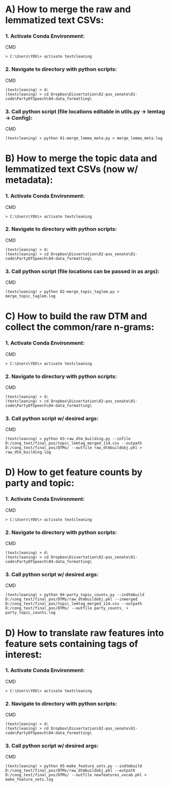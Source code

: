 # A) How to merge the raw and lemmatized text CSVs:

### 1. Activate Conda Environment: 
CMD
```
> C:\Users\YOU\> activate textcleaning 
```

### 2. Navigate to directory with python scripts:
CMD
```
(textcleaning) > d:
(textcleaning) > cd Dropbox\Dissertation\02-pos_senate\01-code\PartyOfSpeech\04-data_formatting\
```

### 3. Call python script (file locations editable in utils.py -> lemtag -> Config):
CMD
```
(textcleaning) > python 01-merge_lemma_meta.py > merge_lemma_meta.log
```



# B) How to merge the topic data and lemmatized text CSVs (now w/ metadata):

### 1. Activate Conda Environment: 
CMD
```
> C:\Users\YOU\> activate textcleaning 
```

### 2. Navigate to directory with python scripts:
CMD
```
(textcleaning) > d:
(textcleaning) > cd Dropbox\Dissertation\02-pos_senate\01-code\PartyOfSpeech\04-data_formatting\
```

### 3. Call python script (file locations can be passed in as args):
CMD
```
(textcleaning) > python 02-merge_topic_taglem.py > merge_topic_taglem.log
```



# C) How to build the raw DTM and collect the common/rare n-grams:

### 1. Activate Conda Environment: 
CMD
```
> C:\Users\YOU\> activate textcleaning 
```

### 2. Navigate to directory with python scripts:
CMD
```
(textcleaning) > d:
(textcleaning) > cd Dropbox\Dissertation\02-pos_senate\01-code\PartyOfSpeech\04-data_formatting\
```

### 3. Call python script w/ desired args:
CMD
```
(textcleaning) > python 03-raw_dtm_building.py --infile D:/cong_text/final_pos/topic_lemtag_merged_114.csv --outpath D:/cong_text/final_pos/DTMs/ --outfile raw_dtmbuildobj.pkl > raw_dtm_building.log
```



# D) How to get feature counts by party and topic:

### 1. Activate Conda Environment: 
CMD
```
> C:\Users\YOU\> activate textcleaning 
```

### 2. Navigate to directory with python scripts:
CMD
```
(textcleaning) > d:
(textcleaning) > cd Dropbox\Dissertation\02-pos_senate\01-code\PartyOfSpeech\04-data_formatting\
```

### 3. Call python script w/ desired args:
CMD
```
(textcleaning) > python 04-party_topic_counts.py --indtmbuild D:/cong_text/final_pos/DTMs/raw_dtmbuildobj.pkl --inmerged D:/cong_text/final_pos/topic_lemtag_merged_114.csv --outpath D:/cong_text/final_pos/DTMs/ --outfile party_counts_ > party_topic_counts.log
```



# D) How to translate raw features into feature sets containing tags of interest:

### 1. Activate Conda Environment: 
CMD
```
> C:\Users\YOU\> activate textcleaning 
```

### 2. Navigate to directory with python scripts:
CMD
```
(textcleaning) > d:
(textcleaning) > cd Dropbox\Dissertation\02-pos_senate\01-code\PartyOfSpeech\04-data_formatting\
```

### 3. Call python script w/ desired args:
CMD
```
(textcleaning) > python 05-make_feature_sets.py --indtmbuild D:/cong_text/final_pos/DTMs/raw_dtmbuildobj.pkl --outpath D:/cong_text/final_pos/DTMs/ --outfile newfeatures_vocab.pkl > make_feature_sets.log
```

